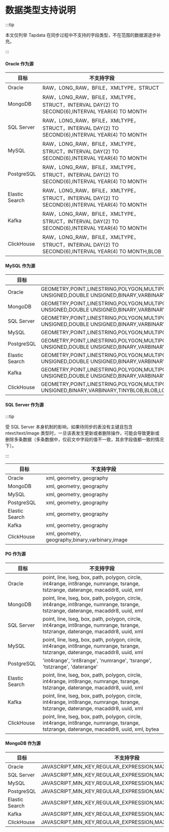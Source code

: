 # 数据类型支持说明

:::tip

本文仅列举 Tapdata 在同步过程中不支持的字段类型，不在范围的数据源逐步补充。

:::

#### Oracle 作为源

| 目标           | 不支持字段                                                   |
| -------------- | ------------------------------------------------------------ |
| Oracle         | RAW，LONG_RAW，BFILE，XMLTYPE，STRUCT                        |
| MongoDB        | RAW，LONG_RAW，BFILE，XMLTYPE，STRUCT，INTERVAL DAY(2) TO SECOND(6),INTERVAL YEAR(4) TO MONTH |
| SQL Server     | RAW，LONG_RAW，BFILE，XMLTYPE，STRUCT，INTERVAL DAY(2) TO SECOND(6),INTERVAL YEAR(4) TO MONTH |
| MySQL          | RAW，LONG_RAW，BFILE，XMLTYPE，STRUCT，INTERVAL DAY(2) TO SECOND(6),INTERVAL YEAR(4) TO MONTH |
| PostgreSQL     | RAW，LONG_RAW，BFILE，XMLTYPE，STRUCT，INTERVAL DAY(2) TO SECOND(6),INTERVAL YEAR(4) TO MONTH |
| Elastic Search | RAW，LONG_RAW，BFILE，XMLTYPE，STRUCT，INTERVAL DAY(2) TO SECOND(6),INTERVAL YEAR(4) TO MONTH |
| Kafka          | RAW，LONG_RAW，BFILE，XMLTYPE，STRUCT，INTERVAL DAY(2) TO SECOND(6),INTERVAL YEAR(4) TO MONTH |
| ClickHouse     | RAW，LONG_RAW，BFILE，XMLTYPE，STRUCT，INTERVAL DAY(2) TO SECOND(6),INTERVAL YEAR(4) TO MONTH,BLOB |

#### MySQL 作为源

| 目标           | 不支持字段                                                   |
| -------------- | ------------------------------------------------------------ |
| Oracle         | GEOMETRY,POINT,LINESTRING,POLYGON,MULTIPOINT,MULTILINESTRING,MULTIPOLYGON,GEOMETRYCOLLECTION,DOUBLE UNSIGNED,DOUBLE UNSIGNED,BINARY,VARBINARY,TINYBLOB,BLOB,LONGBLOB |
| MongoDB        | GEOMETRY,POINT,LINESTRING,POLYGON,MULTIPOINT,MULTILINESTRING,MULTIPOLYGON,GEOMETRYCOLLECTION,DOUBLE UNSIGNED,DOUBLE UNSIGNED,BINARY,VARBINARY,TINYBLOB,BLOB,LONGBLOB |
| SQL Server     | GEOMETRY,POINT,LINESTRING,POLYGON,MULTIPOINT,MULTILINESTRING,MULTIPOLYGON,GEOMETRYCOLLECTION,DOUBLE UNSIGNED,DOUBLE UNSIGNED,BINARY,VARBINARY,TINYBLOB,BLOB,LONGBLOB |
| MySQL          | GEOMETRY,POINT,LINESTRING,POLYGON,MULTIPOINT,MULTILINESTRING,MULTIPOLYGON,GEOMETRYCOLLECTION |
| PostgreSQL     | GEOMETRY,POINT,LINESTRING,POLYGON,MULTIPOINT,MULTILINESTRING,MULTIPOLYGON,GEOMETRYCOLLECTION,DOUBLE UNSIGNED,DOUBLE UNSIGNED,BINARY,VARBINARY,TINYBLOB,BLOB,LONGBLOB |
| Elastic Search | GEOMETRY,POINT,LINESTRING,POLYGON,MULTIPOINT,MULTILINESTRING,MULTIPOLYGON,GEOMETRYCOLLECTION,DOUBLE UNSIGNED,DOUBLE UNSIGNED,BINARY,VARBINARY,TINYBLOB,BLOB,LONGBLOB |
| Kafka          | GEOMETRY,POINT,LINESTRING,POLYGON,MULTIPOINT,MULTILINESTRING,MULTIPOLYGON,GEOMETRYCOLLECTION,DOUBLE UNSIGNED,DOUBLE UNSIGNED,BINARY,VARBINARY,TINYBLOB,BLOB,LONGBLOB |
| ClickHouse     | GEOMETRY,POINT,LINESTRING,POLYGON,MULTIPOINT,MULTILINESTRING,MULTIPOLYGON,GEOMETRYCOLLECTION,DOUBLE UNSIGNED,BINARY,VARBINARY,TINYBLOB,BLOB,LONGBLOB |

#### SQL Server 作为源

:::tip

受 SQL Server 本身机制的影响，如果待同步的表没有主键且包含 ntext/text/image 类型时，一旦该表发生更新或者删除操作，可能会导致更新或删除多条数据（多条数据中，仅前文中字段的值不一致，其余字段值都一致的情况下）。

:::

| 目标           | 不支持字段                                      |
| -------------- | ----------------------------------------------- |
| Oracle         | xml, geometry, geography                        |
| MongoDB        | xml, geometry, geography                        |
| MySQL          | xml, geometry, geography                        |
| PostgreSQL     | xml, geometry, geography                        |
| Elastic Search | xml, geometry, geography                        |
| Kafka          | xml, geometry, geography                        |
| ClickHouse     | xml, geometry, geography,binary,varbinary,image |

#### PG 作为源

| 目标           | 不支持字段                                                   |
| -------------- | ------------------------------------------------------------ |
| Oracle         | point, line, lseg, box, path, polygon, circle, int4range, int8range, numrange, tsrange, tstzrange, daterange, macaddr8, uuid, xml |
| MongoDB        | point, line, lseg, box, path, polygon, circle, int4range, int8range, numrange, tsrange, tstzrange, daterange, macaddr8, uuid, xml |
| SQL Server     | point, line, lseg, box, path, polygon, circle, int4range, int8range, numrange, tsrange, tstzrange, daterange, macaddr8, uuid, xml |
| MySQL          | point, line, lseg, box, path, polygon, circle, int4range, int8range, numrange, tsrange, tstzrange, daterange, macaddr8, uuid, xml |
| PostgreSQL     | 'int4range', 'int8range', 'numrange', 'tsrange', 'tstzrange', 'daterange' |
| Elastic Search | point, line, lseg, box, path, polygon, circle, int4range, int8range, numrange, tsrange, tstzrange, daterange, macaddr8, uuid, xml |
| Kafka          | point, line, lseg, box, path, polygon, circle, int4range, int8range, numrange, tsrange, tstzrange, daterange, macaddr8, uuid, xml |
| ClickHouse     | point, line, lseg, box, path, polygon, circle, int4range, int8range, numrange, tsrange, tstzrange, daterange, macaddr8, uuid, xml, bytea |

#### MongoDB 作为源

| 目标           | 不支持字段                                                |
| -------------- | --------------------------------------------------------- |
| Oracle         | JAVASCRIPT,MIN_KEY,REGULAR_EXPRESSION,MAX_KEY             |
| SQL Server     | JAVASCRIPT,MIN_KEY,REGULAR_EXPRESSION,MAX_KEY             |
| MySQL          | JAVASCRIPT,MIN_KEY,REGULAR_EXPRESSION,MAX_KEY             |
| PostgreSQL     | JAVASCRIPT,MIN_KEY,REGULAR_EXPRESSION,MAX_KEY             |
| Elastic Search | JAVASCRIPT,MIN_KEY,REGULAR_EXPRESSION,MAX_KEY             |
| Kafka          | JAVASCRIPT,MIN_KEY,REGULAR_EXPRESSION,MAX_KEY             |
| ClickHouse     | JAVASCRIPT,MIN_KEY,REGULAR_EXPRESSION,MAX_KEY,BINARY,NULL |

